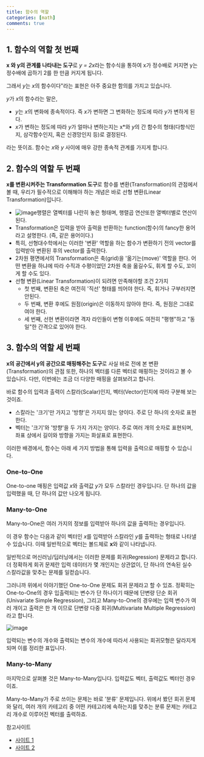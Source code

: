 ```yaml
---
title: 함수의 역할
categories: [math]
comments: true
---
```




## 1. 함수의 역할 첫 번째 

**x 와 y의 관계를 나타내는 도구**로 *y = 2x*라는 함수식을 통하여 x가 정수배로 커지면 y는 정수배에 곱하기 2를 한 만큼 커지게 됩니다. 

그래서 *y*는 *x*의 함수이다"라는 표현은 아주 중요한 함의를 가지고 있습니다.

*y*가 *x*의 함수라는 말은,

- *y*는 *x*의 변화에 종속적이다. 즉 *x*가 변하면 그 변화하는 정도에 따라 *y*가 변하게 된다.
- *x*가 변하는 정도에 따라 *y*가 얼마나 변하는지는 x*와 *y*의 간 함수의 형태(다항식인지, 삼각함수인지, 혹은 신경망인지 등)로 결정된다.

라는 뜻이죠. 함수는 *x*와 *y* 사이에 매우 강한 종속적 관계를 가지게 합니다.



## 2. 함수의 역할 두 번째

**x를 변환시켜주는 Transformation 도구**로 함수를 변환(Transformation)의 관점에서 볼 때, 우리가 필수적으로 이해해야 하는 개념은 바로 선형 변환(Linear Transformation)입니다.

- ![image](https://user-images.githubusercontent.com/51338268/138577374-a98338b8-a2f9-482d-b5a4-b8ab4febd8c7.png)행렬은 열벡터를 나란히 놓은 형태며, 행렬곱 연산또한 열벡터별로 연산이 된다. 
- Transformation은 입력을 받아 출력을 반환하는 function(함수)의 fancy한 용어라고 설명한다. (즉, 같은 용어이다.)
- 특히, 선형대수학에서는 이러한 '변환' 역할을 하는 함수가 변환하기 전의 vector를 입력받아 변환된 후의 vector를 출력한다.
- 2차원 평면에서의 Transformation은 축(grid)을 '옮기는(move)' 역할을 한다. 어떤 변환을 하냐에 따라 수직과 수평이었던 2차원 축을 옮길수도, 휘게 할 수도, 꼬이게 할 수도 있다.
- 선형 변환(Linear Transformation)이 되려면 만족해야할 조건 2가지
  - 첫 번째, 변환된 축은 여전히 '직선' 형태를 띄어야 한다. 즉, 휘거나 구부러지면 안된다.
  - 두 번째, 변환 후에도 원점(origin)은 이동하지 않아야 한다. 즉, 원점은 그대로여야 한다.
  - 세 번째, 선현 변환이라면 격자 라인들이 변형 이후에도 여전히 "평행"하고 "동일"한 간격으로 있어야 한다.



## 3. 함수의 역할 세 번째

**x의 공간에서 y의 공간으로 매핑해주는 도구**로 사실 바로 전에 본 변환(Transformation)의 관점 또한, 하나의 벡터를 다른 벡터로 매핑하는 것이라고 볼 수 있습니다. 다만, 이번에는 조금 더 다양한 매핑을 살펴보려고 합니다.

바로 함수의 입력과 출력이 스칼라(Scalar)인지, 벡터(Vector)인지에 따라 구분해 보는 것이죠.

- 스칼라는 '크기'만 가지고 '방향'은 가지지 않는 양이다. 주로 단 하나의 숫자로 표현한다.
- 벡터는 '크기'와 '방향'을 두 가지 가지는 양이다. 주로 여러 개의 숫자로 표현되며, 좌표 상에서 길이와 방향을 가지는 화살표로 표현한다.

이러한 배경에서, 함수는 아래 세 가지 방법을 통해 입력을 출력으로 매핑할 수 있습니다.

### One-to-One

One-to-one 매핑은 입력값 *x*와 출력값 *y*가 모두 스칼라인 경우입니다. 단 하나의 값을 입력했을 때, 단 하나의 값만 나오게 됩니다.

### Many-to-One

Many-to-One은 여러 가지의 정보를 입력받아 하나의 값을 출력하는 경우입니다.

이 경우 함수는 다음과 같이 벡터인 *x*를 입력받아 스칼라인 *y*를 출력하는 형태로 나타낼 수 있습니다. 이때 일반적으로 벡터는 볼드체로 **x**와 같이 나타냅니다.

일반적으로 머신러닝/딥러닝에서는 이러한 문제를 회귀(Regression) 문제라고 합니다. 더 정확하게 회귀 문제란 입력 데이터가 몇 개인지는 상관없이, 단 하나의 연속된 실수 스칼라값을 맞추는 문제를 일컫습니다. 

그러니까 위에서 이야기했던 One-to-One 문제도 회귀 문제라고 할 수 있죠. 정확히는 One-to-One의 경우 입출력되는 변수가 단 하나이기 때문에 단변량 단순 회귀(Univariate Simple Regression), 그리고 Many-to-One의 경우에는 입력 변수가 여러 개이고 출력은 한 개 이므로 단변량 다중 회귀(Multivariate Multiple Regression)라고 합니다.

![image](https://user-images.githubusercontent.com/51338268/138576539-f484b42c-1daa-4fd8-a2ac-4ed09b941053.png)

입력되는 변수의 개수와 출력되는 변수의 개수에 따라서 사용되는 회귀모형은 달라지게 되며 이를 정리한 표입니다.



### Many-to-Many

마지막으로 살펴볼 것은 Many-to-Many입니다. 입력값도 벡터, 출력값도 벡터인 경우이죠.

Many-to-Many가 주로 쓰이는 문제는 바로 '분류' 문제입니다. 위에서 봤던 회귀 문제와 달리, 여러 개의 카테고리 중 어떤 카테고리에 속하는지를 맞추는 분류 문제는 카테고리 개수로 이루어진 벡터를 출력하죠.



참고사이트

- [사이트 1](https://hsm-edu.tistory.com/1197)
- [사이트 2](https://www.youtube.com/watch?v=kYB8IZa5AuE)
